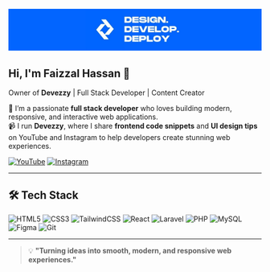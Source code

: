 <!-- Banner Image -->
![Header Banner](https://raw.githubusercontent.com/devezzy/devezzy/refs/heads/main/banner.jpg)

## Hi, I'm Faizzal Hassan 👋  
Owner of **Devezzy** | Full Stack Developer | Content Creator  

🚀 I’m a passionate **full stack developer** who loves building modern, responsive, and interactive web applications.  
📹 I run **Devezzy**, where I share **frontend code snippets** and **UI design tips** on YouTube and Instagram to help developers create stunning web experiences.  

<!-- Social Links -->
[![YouTube](https://img.shields.io/badge/YouTube-FF0000?style=for-the-badge&logo=youtube&logoColor=white)](https://youtube.com/@devezzy) [![Instagram](https://img.shields.io/badge/Instagram-E4405F?style=for-the-badge&logo=instagram&logoColor=white)](https://www.instagram.com/devezzyy/)

---

## 🛠 Tech Stack  
![HTML5](https://img.shields.io/badge/-HTML5-E34F26?style=for-the-badge&logo=html5&logoColor=white) ![CSS3](https://img.shields.io/badge/-CSS3-1572B6?style=for-the-badge&logo=css3&logoColor=white) ![TailwindCSS](https://img.shields.io/badge/-TailwindCSS-06B6D4?style=for-the-badge&logo=tailwindcss&logoColor=white) ![React](https://img.shields.io/badge/-React-61DAFB?style=for-the-badge&logo=react&logoColor=black) ![Laravel](https://img.shields.io/badge/-Laravel-FF2D20?style=for-the-badge&logo=laravel&logoColor=white) ![PHP](https://img.shields.io/badge/-PHP-777BB4?style=for-the-badge&logo=php&logoColor=white) ![MySQL](https://img.shields.io/badge/-MySQL-4479A1?style=for-the-badge&logo=mysql&logoColor=white) ![Figma](https://img.shields.io/badge/-Figma-F24E1E?style=for-the-badge&logo=figma&logoColor=white) ![Git](https://img.shields.io/badge/-Git-F05032?style=for-the-badge&logo=git&logoColor=white)

---

> 💡 **"Turning ideas into smooth, modern, and responsive web experiences."**
